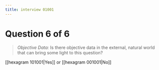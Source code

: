 ```yaml
---
title: interview 01001
---
```

# Question 6 of 6
> *Objective Data:* Is there objective data in the external, natural world that can bring some light to this question?

[[hexagram 101001|Yes]] or [[hexagram 001001|No]] 